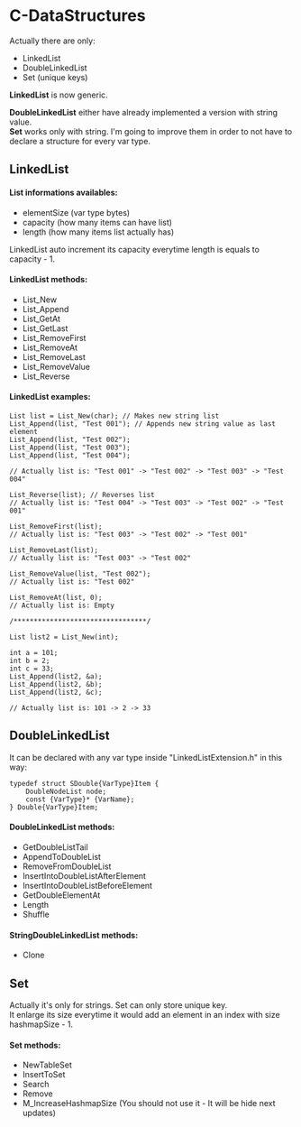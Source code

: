 # C-DataStructures
 
Actually there are only:
- LinkedList
- DoubleLinkedList
- Set (unique keys)

**LinkedList** is now generic.

**DoubleLinkedList** either have already implemented a version with string value.<br>
**Set** works only with string.
I'm going to improve them in order to not have to declare a structure for every var type.

## LinkedList

#### List informations availables:
- elementSize (var type bytes)
- capacity (how many items can have list)
- length (how many items list actually has)

LinkedList auto increment its capacity everytime length is equals to capacity - 1.

#### LinkedList methods:
- List_New
- List_Append
- List_GetAt
- List_GetLast
- List_RemoveFirst
- List_RemoveAt
- List_RemoveLast
- List_RemoveValue
- List_Reverse

#### LinkedList examples:
```
List list = List_New(char); // Makes new string list
List_Append(list, "Test 001"); // Appends new string value as last element
List_Append(list, "Test 002");
List_Append(list, "Test 003");
List_Append(list, "Test 004");

// Actually list is: "Test 001" -> "Test 002" -> "Test 003" -> "Test 004"

List_Reverse(list); // Reverses list
// Actually list is: "Test 004" -> "Test 003" -> "Test 002" -> "Test 001"

List_RemoveFirst(list);
// Actually list is: "Test 003" -> "Test 002" -> "Test 001"

List_RemoveLast(list);
// Actually list is: "Test 003" -> "Test 002"

List_RemoveValue(list, "Test 002");
// Actually list is: "Test 002"

List_RemoveAt(list, 0);
// Actually list is: Empty

/*********************************/

List list2 = List_New(int);

int a = 101;
int b = 2;
int c = 33;
List_Append(list2, &a);
List_Append(list2, &b);
List_Append(list2, &c);

// Actually list is: 101 -> 2 -> 33
```

## DoubleLinkedList
It can be declared with any var type inside "LinkedListExtension.h" in this way:

```
typedef struct SDouble{VarType}Item {
	DoubleNodeList node;
	const {VarType}* {VarName};
} Double{VarType}Item;
```

#### DoubleLinkedList methods:
- GetDoubleListTail
- AppendToDoubleList
- RemoveFromDoubleList
- InsertIntoDoubleListAfterElement
- InsertIntoDoubleListBeforeElement
- GetDoubleElementAt
- Length
- Shuffle

#### StringDoubleLinkedList methods:
- Clone
 
## Set
Actually it's only for strings. Set can only store unique key.<br>
It enlarge its size everytime it would add an element in an index with size hashmapSize - 1.

#### Set methods:
- NewTableSet
- InsertToSet
- Search
- Remove
- M_IncreaseHashmapSize (You should not use it - It will be hide next updates)
